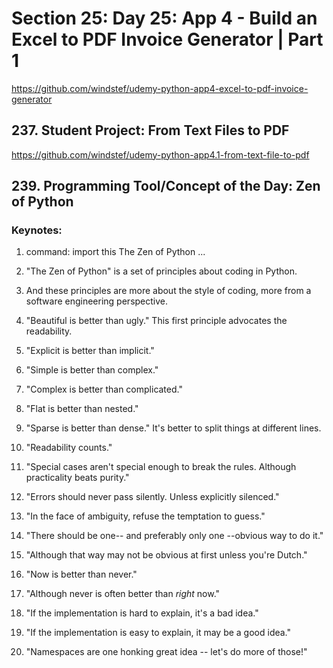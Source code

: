 # Section 25: Day 25: App 4 - Build an Excel to PDF Invoice Generator | Part 1
https://github.com/windstef/udemy-python-app4-excel-to-pdf-invoice-generator

## 237. Student Project: From Text Files to PDF
https://github.com/windstef/udemy-python-app4.1-from-text-file-to-pdf

## 239. Programming Tool/Concept of the Day: Zen of Python

### Keynotes:

1. command: import this
The Zen of Python ...
2. "The Zen of Python" is a set of principles about coding in Python.
3. And these principles are more about the style of coding, more from 
a software engineering perspective.

4. "Beautiful is better than ugly."
This first principle advocates the readability.
5. "Explicit is better than implicit."
6. "Simple is better than complex."
7. "Complex is better than complicated."
8. "Flat is better than nested."
9. "Sparse is better than dense."
It's better to split things at different lines.
10. "Readability counts."
11. "Special cases aren't special enough to break the rules. Although 
practicality beats purity."
13. "Errors should never pass silently. Unless explicitly silenced."
14. "In the face of ambiguity, refuse the temptation to guess."
15. "There should be one-- and preferably only one --obvious way to do it."
16. "Although that way may not be obvious at first unless you're Dutch."
17. "Now is better than never."
18. "Although never is often better than *right* now."
19. "If the implementation is hard to explain, it's a bad idea."
20. "If the implementation is easy to explain, it may be a good idea."
21. "Namespaces are one honking great idea -- let's do more of those!"

